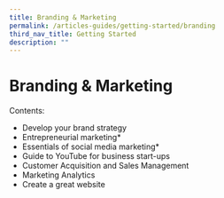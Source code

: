 ```yaml
---
title: Branding & Marketing
permalink: /articles-guides/getting-started/branding
third_nav_title: Getting Started
description: ""
---
```



# Branding & Marketing
Contents:
* Develop your brand strategy
* Entrepreneurial marketing*
* Essentials of social media marketing*
* Guide to YouTube for business start-ups
* Customer Acquisition and Sales Management
* Marketing Analytics
* Create a great website
